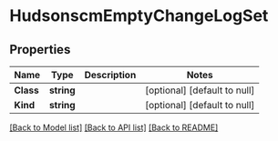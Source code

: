 # HudsonscmEmptyChangeLogSet

## Properties
Name | Type | Description | Notes
------------ | ------------- | ------------- | -------------
**Class** | **string** |  | [optional] [default to null]
**Kind** | **string** |  | [optional] [default to null]

[[Back to Model list]](../README.md#documentation-for-models) [[Back to API list]](../README.md#documentation-for-api-endpoints) [[Back to README]](../README.md)


